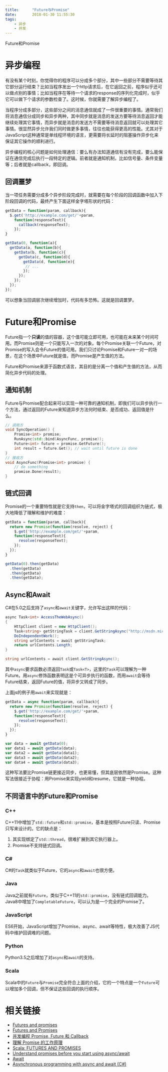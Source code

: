 ```yaml
---
title:      "Future与Promise"
date:       2018-01-30 11:55:30
tags:
    - 异步
    - 并发
---
```


Future和Promise

# 异步编程

有没有某个时刻，你觉得你的程序可以分成多个部分，其中一些部分不需要等待其它部分运行结束？比如当程序发出一个http请求后，在它返回之前，程序似乎还可以做点别的事情；比如当程序在等待一个请求的response的序列化完成时，似乎它可以做下个请求的参数检查了。这时候，你就需要了解异步编程了。

当程序分成多部分，这些部分之间的消息通信就成了一件很重要的事情。通常我们将消息通信分成同步和异步两种，其中同步就是消息的发送方要等待消息返回才能继续处理其它事情，而异步就是消息的发送方不需要等待消息返回就可以处理其它事情。很显然异步允许我们同时做更多事情，往往也能获得更高的性能。尤其对于JavaScript这种通常是单线程环境的语言，更需要将长延时的阻塞操作异步化来保证其它操作的顺利进行。

异步编程的核心问题是如何处理通信：要么有办法知道通信有没有完成，要么能保证在通信完成后执行一段特定的逻辑。前者就是通知机制，比如信号量、条件变量等；后者就是callback，即回调。

## 回调噩梦

当一项任务需要分成多个异步阶段完成时，就需要在每个阶段的回调函数中加入下阶段回调的代码，最终产生下面这样金字塔形状的代码：

```js
getData = function(param, callback){
  $.get('http://example.com/get/'+param,
    function(responseText){
      callback(responseText);
    });
}

getData(0, function(a){
  getData(a, function(b){
    getData(b, function(c){
      getData(c, function(d){
        getData(d, function(e){
         // ...
        });
      });
    });
  });
});
```

可以想象当回调层次继续增加时，代码有多恐怖。这就是回调噩梦。

# Future和Promise

Future指一个**只读**的值的容器，这个值可能立即可用，也可能在未来某个时间可用。而Promise则是一个只能写入一次的对象。每个Promise关联一个Future，对Promise的写入会令Future的值可用。我们只讨论Promise和Future一对一的场景，在这个场景中Future就是值，而Promise是产生值的方法。

Future和Promise来源于函数式语言，其目的是分离一个值和产生值的方法，从而简化异步代码的处理。

## 通知机制

Future与Promise配合起来可以实现一种可靠的通知机制，即我们可以异步执行一个方法，通过返回的Future来知道异步方法何时结束、是否成功、返回值是什么。

```cpp
// 调用方
void SyncOperation() {
    Promise<int> promise;
    RunAsync(std::bind(AsyncFunc, promise));
    Future<int> future = promise.GetFuture();
    int result = future.Get(); // wait until future is done
}
// 接收方
void AsyncFunc(Promise<int> promise) {
    // do something
    promise.Done(result);
}
```

## 链式回调

Promise的一个重要特性就是它支持`then`，可以将金字塔式的回调组织为链式，极大地降低了理解和维护的难度：

```js
getData = function(param, callback){
  return new Promise(function(resolve, reject) {
    $.get('http://example.com/get/'+param,
    function(responseText){
      resolve(responseText);
    });
  });
}

getData(0).then(getData)
  .then(getData)
  .then(getData)
  .then(getData);
```

## Async和Await

C#在5.0之后支持了`async`和`await`关键字，允许写出这样的代码：

```csharp
async Task<int> AccessTheWebAsync()  
{   
    HttpClient client = new HttpClient();  
    Task<string> getStringTask = client.GetStringAsync("http://msdn.microsoft.com");  
    DoIndependentWork();  
    string urlContents = await getStringTask;  
    return urlContents.Length;  
}

string urlContents = await client.GetStringAsync();
```

其中`async`要求函数必须返回`Task`或`Task<T>`，这里的`Task`可以理解为一种Future。用`async`修饰函数表明这是个可异步执行的函数，而用`await`会等待Future结束，返回Future的值，将异步又转成了同步。

上面js的例子用`await`来实现就是：

```js
getData = async function(param, callback){
  return new Promise(function(resolve, reject) {
    $.get('http://example.com/get/'+param,
    function(responseText){
      resolve(responseText);
    });
  });
}

var data = await getData(0);
var data1 = await getData(data);
var data2 = await getData(data1);
var data3 = await getData(data2);
var data4 = await getData(data3);
```

这种写法要比Promise链更接近同步，也更易懂，但其底层依然是Promise。这种写法很接近于协程：用Promise来实现yield和resume，它就是一种协程。

## 不同语言中的Future和Promise

### C++

C++11中增加了`std::future`和`std::promise`，基本是按照Future只读、Promise只写来设计的。它的缺点是：

1. 其实现绑定了`std::thread`，很难扩展到其它执行器上。
2. Promise不支持链式回调。

### C#

C#的`Task`就类似于Future，它的`async`和`await`也很方便。

### Java

Java之前就有`Future`，类似于C++11的`std::promise`，没有链式回调能力。Java8中增加了`CompletableFuture`，可以认为是一个完全的Promise了。

### JavaScript

ES6开始，JavaScript增加了Promise、async、await等特性，极大改善了JS代码中维护回调难的问题。

### Python

Python3.5之后增加了对`async`和`await`的支持。

### Scala

Scala中的`Future`与`Promise`完全符合上面的介绍，它的一个特点是一个`Future`可以增加多个回调，但不保证这些回调的执行顺序。

# 相关链接

* [Futures and promises](https://en.wikipedia.org/wiki/Futures_and_promises)
* [Futures and Promises](http://dist-prog-book.com/chapter/2/futures.html)
* [并发编程 Promise, Future 和 Callback](http://ifeve.com/promise-future-callback/)
* [理解 Promise 的工作原理](https://blog.coding.net/blog/how-do-promises-work)
* [Scala: FUTURES AND PROMISES](https://docs.scala-lang.org/overviews/core/futures.html)
* [Understand promises before you start using async/await](https://medium.com/@bluepnume/learn-about-promises-before-you-start-using-async-await-eb148164a9c8)
* [Await](https://en.wikipedia.org/wiki/Await)
* [Asynchronous programming with async and await (C#)](https://docs.microsoft.com/en-us/dotnet/csharp/programming-guide/concepts/async/index)
